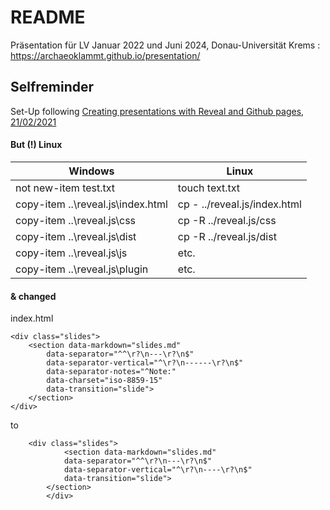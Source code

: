# README

Präsentation für LV Januar 2022 und Juni 2024, Donau-Universität Krems : https://archaeoklammt.github.io/presentation/

## Selfreminder

Set-Up following [Creating presentations with Reveal and Github pages, 21/02/2021](https://dbafromthecold.com/2021/02/21/creating-presentations-with-reveal-and-github-pages/)

#### But (!) Linux 

| Windows | Linux |
|---|----|
| not new-item test.txt | touch text.txt  |  
| copy-item ..\reveal.js\index.html  | cp - ../reveal.js/index.html |
| copy-item ..\reveal.js\css   |  cp -R ../reveal.js/css |
| copy-item ..\reveal.js\dist   |  cp -R ../reveal.js/dist |
| copy-item ..\reveal.js\js    | etc.  |
| copy-item ..\reveal.js\plugin    | etc. |

#### & changed

index.html 

	<div class="slides">
		<section data-markdown="slides.md"
			data-separator="^^\r?\n---\r?\n$"
			data-separator-vertical="^\r?\n------\r?\n$"
			data-separator-notes="^Note:"
			data-charset="iso-8859-15"
			data-transition="slide">
		</section>
	</div>

to

		<div class="slides">
				<section data-markdown="slides.md"
				data-separator="^^\r?\n---\r?\n$"
				data-separator-vertical="^\r?\n----\r?\n$"
				data-transition="slide">
			</section>
			</div>

